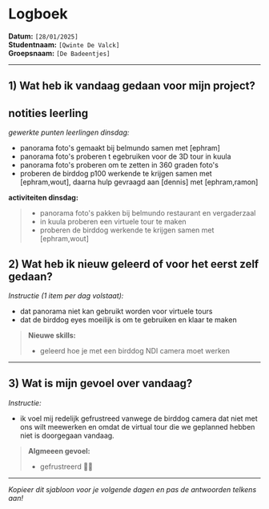 # Logboek

**Datum:** `[28/01/2025]`  
**Studentnaam:** `[Qwinte De Valck]`  
**Groepsnaam:** `[De Badeentjes]`

---

## 1) Wat heb ik vandaag gedaan voor mijn project?

## notities leerling

*gewerkte punten leerlingen dinsdag:*
- panorama foto's gemaakt bij belmundo samen met [ephram]
- panorama foto's proberen t egebruiken voor de 3D tour in kuula 
- panorama foto's proberen om te zetten in 360 graden foto's
- proberen de birddog p100 werkende te krijgen samen met [ephram,wout], daarna hulp gevraagd aan [dennis] met [ephram,ramon]

**activiteiten dinsdag:**
> - panorama foto's pakken bij belmundo restaurant en vergaderzaal
> - in kuula proberen een virtuele tour te maken 
> - proberen de birddog werkende te krijgen samen met [ephram,wout]


## 2) Wat heb ik nieuw geleerd of voor het eerst zelf gedaan?

*Instructie (1 item per dag volstaat):*  
- dat panorama niet kan gebruikt worden voor virtuele tours
- dat de birddog eyes moeilijk is om te gebruiken en klaar te maken

> **Nieuwe skills:**  
> - geleerd hoe je met een birddog NDI camera moet werken

---

## 3) Wat is mijn gevoel over vandaag?

*Instructie:*  
- ik voel mij redelijk gefrustreed vanwege de birddog camera dat niet met ons wilt meewerken en omdat de virtual tour die we geplanned hebben niet is doorgegaan vandaag.

> **Algmeeen gevoel:**  
> - gefrustreerd 😤😠

---

*Kopieer dit sjabloon voor je volgende dagen en pas de antwoorden telkens aan!*
